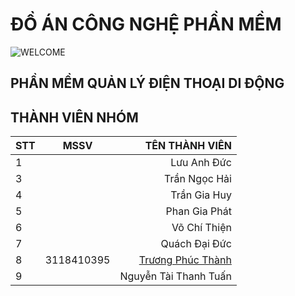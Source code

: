 # ĐỒ ÁN CÔNG NGHỆ PHẦN MỀM 
![WELCOME](https://github.com/phucthanh2000/DOANCNPM/blob/main/a.png)
## PHẦN MỀM QUẢN LÝ ĐIỆN THOẠI DI ĐỘNG 
## THÀNH VIÊN NHÓM 
| STT |   MSSV    |   TÊN THÀNH VIÊN      |
|-----|:---------:|----------------------:|
|  1 |            | Lưu Anh Đức           |
|  3 |            | Trần Ngọc Hải         |
|  4 |            | Trần Gia Huy          |
|  5 |            | Phan Gia Phát         |
|  6 |            | Võ Chí Thiện          |
|  7 |            | Quách Đại Đức         |
|  8 | 3118410395 | [Trương Phúc Thành](https://www.facebook.com/phucthanh03022000/)     |
|  9 |            | Nguyễn Tài Thanh Tuấn |
